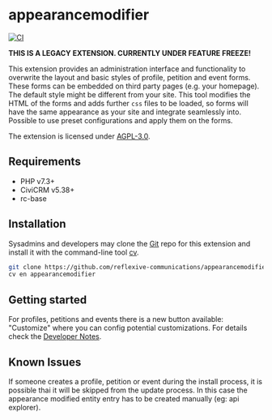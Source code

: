 # appearancemodifier

[![CI](https://github.com/reflexive-communications/appearancemodifier/actions/workflows/main.yml/badge.svg)](https://github.com/reflexive-communications/appearancemodifier/actions/workflows/main.yml)

**THIS IS A LEGACY EXTENSION. CURRENTLY UNDER FEATURE FREEZE!**

This extension provides an administration interface and functionality to overwrite the layout and basic styles of profile, petition and event forms.
These forms can be embedded on third party pages (e.g. your homepage). The default style might be different from your site.
This tool modifies the HTML of the forms and adds further `css` files to be loaded, so forms will have the same appearance as your site and integrate seamlessly into.
Possible to use preset configurations and apply them on the forms.

The extension is licensed under [AGPL-3.0](LICENSE.txt).

## Requirements

-   PHP v7.3+
-   CiviCRM v5.38+
-   rc-base

## Installation

Sysadmins and developers may clone the [Git](https://en.wikipedia.org/wiki/Git) repo for this extension and install it with the command-line tool [cv](https://github.com/civicrm/cv).

```bash
git clone https://github.com/reflexive-communications/appearancemodifier.git
cv en appearancemodifier
```

## Getting started

For profiles, petitions and events there is a new button available: "Customize" where you can config potential customizations.
For details check the [Developer Notes](DEVELOPER.md).

## Known Issues

If someone creates a profile, petition or event during the install process, it is possible thai it will be skipped from the update process.
In this case the appearance modified entity entry has to be created manually (eg: api explorer).
